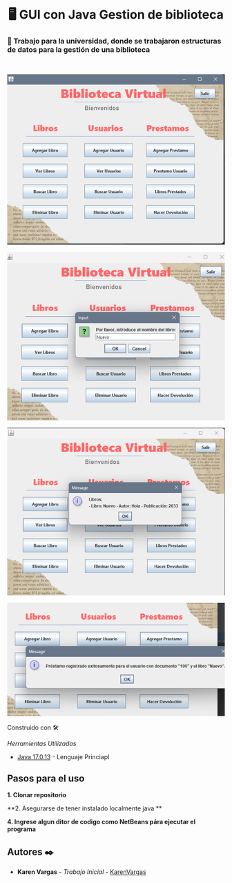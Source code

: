 <h1 align="center"><b>🖥️ GUI con Java Gestion de biblioteca </b></h1>
<h3>🌼 Trabajo para la universidad, donde se trabajaron estructuras de datos para la gestión de una biblioteca</h3><br>

<p align="center"><img src="1.png" width="600"/></p> 
<p align="center"><img src="2.png" width="600"/></p> 
<p align="center"><img src="3.png" width="600"/></p>
<p align="center"><img src="4.png" width="600"/></p>
Construido con 🛠️

_Herramientas Utilizadas_

- [Java 17.0.13](https://www.java.com/es/) - Lenguaje Princiapl

## Pasos para el uso

**1. Clonar repositorio**

**2. Asegurarse de tener instalado localmente java **

**4. Ingrese algun ditor de codigo como NetBeans pára ejecutar el programa**


## Autores ✒️

- **Karen Vargas** - _Trabajo Inicial_ - [KarenVargas](https://github.com/Karen11Vargas)

